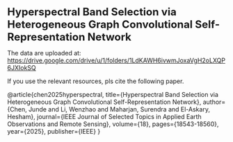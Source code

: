 
<font size="5"><b>Hyperspectral Band Selection via Heterogeneous Graph Convolutional Self-Representation Network</b></font>

The data are uploaded at: https://drive.google.com/drive/u/1/folders/1LdKAWH6ivwmJoxaVgH2oLXQP6JXIokSQ

If you use the relevant resources, pls cite the following paper.

@article{chen2025hyperspectral,
  title={Hyperspectral Band Selection via Heterogeneous Graph Convolutional Self-Representation Network},
  author={Chen, Junde and Li, Wenzhao and Maharjan, Surendra and El-Askary, Hesham},
  journal={IEEE Journal of Selected Topics in Applied Earth Observations and Remote Sensing},
  volume={18},
  pages={18543-18560},
  year={2025},
  publisher={IEEE}
}
